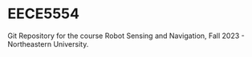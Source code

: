 # EECE5554
Git Repository for the course Robot Sensing and Navigation, Fall 2023 - Northeastern University.
